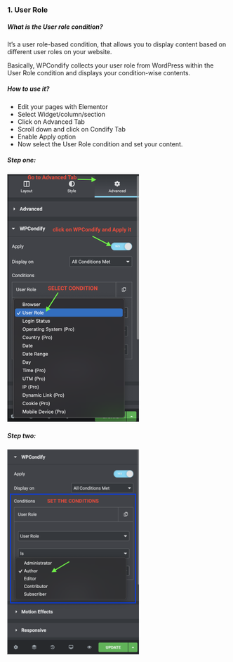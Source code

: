 ### 1. User Role
##### What is the User role condition?

It’s a user role-based condition, that allows you to display content based on different user roles on your website.

Basically, WPCondify collects your user role from WordPress within the User Role condition and displays your condition-wise contents.

##### How to use it?

* Edit your pages with Elementor
* Select Widget/column/section
* Click on Advanced Tab
* Scroll down and click on Condify Tab
* Enable Apply option
* Now select the User Role condition and set your content.

##### Step one:
<img src="/for_elementor/images/userrolesc1.png" alt="userole" width="300"/>

##### Step two:
<img src="/for_elementor/images/userroless2.png" alt="userole" width="300"/>